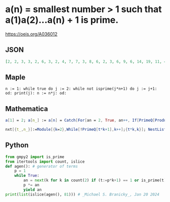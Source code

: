 # a\(n\) \= smallest number \> 1 such that a\(1\)a\(2\)\.\.\.a\(n\) \+ 1 is prime\.
https://oeis.org/A036012
## JSON
```JSON
[2, 2, 3, 3, 2, 6, 3, 2, 4, 7, 7, 3, 8, 6, 2, 3, 6, 9, 6, 14, 19, 11, 4, 4, 19, 4, 13, 3, 10, 13, 15, 4, 11, 9, 2, 5, 26, 19, 52, 21, 20, 63, 4, 19, 17, 6, 29, 19, 3, 5, 51, 11, 14, 15, 7, 12, 44, 34, 7, 21, 32, 3, 22, 10, 19, 19, 7, 20, 4, 22, 4, 17, 35, 47, 40, 14, 5, 14, 36, 39, 16]
```
## Maple
```Maple
n := 1: while true do j := 2: while not isprime(j*n+1) do j := j+1: od: print(j): n := n*j: od:
```
## Mathematica
```Mathematica
a[1] = 2; a[n_] := a[n] = Catch[For[an = 2, True, an++, If[PrimeQ[Product[a[k], {k, 1, n - 1}]*an + 1], Throw[an]]]]; Table[a[n], {n, 1, 81}] (* _Jean-François Alcover_, Nov 27 2012 *)
```
```Mathematica
nxt[{t_,n_}]:=Module[{k=2},While[!PrimeQ[t*k+1],k++];{t*k,k}]; NestList[ nxt,{2,2},80][[All,2]] (* _Harvey P. Dale_, Oct 03 2020 *)
```
## Python
```Python
from gmpy2 import is_prime
from itertools import count, islice
def agen(): # generator of terms
    p = 1
    while True:
        an = next(k for k in count(2) if (t:=p*k+1) == 1 or is_prime(t))
        p *= an
        yield an
print(list(islice(agen(), 81))) # _Michael S. Branicky_, Jan 20 2024
```
